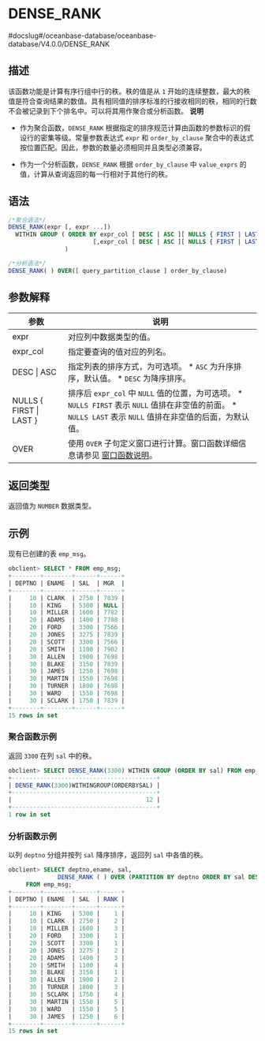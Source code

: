 DENSE_RANK 
===============================
#docslug#/oceanbase-database/oceanbase-database/V4.0.0/DENSE_RANK


描述 
-----------------------

该函数功能是计算有序行组中行的秩。秩的值是从 `1` 开始的连续整数，最大的秩值是符合查询结果的数值。具有相同值的排序标准的行接收相同的秩，相同的行数不会被记录到下个排名中。可以将其用作聚合或分析函数。
**说明**



* 作为聚合函数，`DENSE_RANK` 根据指定的排序规范计算由函数的参数标识的假设行的密集等级。常量参数表达式 `expr` 和 `order_by_clause` 聚合中的表达式按位置匹配。因此，参数的数量必须相同并且类型必须兼容。

  

* 作为一个分析函数，`DENSE_RANK` 根据 `order_by_clause` 中 `value_exprs` 的值，计算从查询返回的每一行相对于其他行的秩。

  




语法 
-----------------------

```sql
/*聚合语法*/
DENSE_RANK(expr [, expr ...]) 
  WITHIN GROUP ( ORDER BY expr_col [ DESC | ASC ][ NULLS { FIRST | LAST } ]
                        [,expr_col [ DESC | ASC ][ NULLS { FIRST | LAST } ]]...
                )

/*分析语法*/
DENSE_RANK( ) OVER([ query_partition_clause ] order_by_clause)
```



参数解释 
-------------------------



|           参数            |                                                                                                            说明                                                                                                            |
|-------------------------|--------------------------------------------------------------------------------------------------------------------------------------------------------------------------------------------------------------------------|
| expr                    | 对应列中数据类型的值。                                                                                                                                                                                                              |
| expr_col                | 指定要查询的值对应的列名。                                                                                                                                                                                                            |
| DESC \| ASC             | 指定列表的排序方式，为可选项。 * `ASC` 为升序排序，默认值。   * `DESC` 为降序排序。                                                                  |
| NULLS { FIRST \| LAST } | 排序后 `expr_col` 中 `NULL` 值的位置，为可选项。 * `NULLS FIRST` 表示 `NULL` 值排在非空值的前面。   * `NULLS LAST` 表示 `NULL` 值排在非空值的后面，为默认值。    |
| OVER                    | 使用 `OVER` 子句定义窗口进行计算。窗口函数详细信息请参见 [窗口函数说明](../4.analysis-functions-2/1.window-function-description.md)。                                                                                                                                  |



返回类型 
-------------------------

返回值为 `NUMBER` 数据类型。

示例 
-----------------------

现有已创建的表 `emp_msg`。

```sql
obclient> SELECT * FROM emp_msg;
+--------+--------+------+------+
| DEPTNO | ENAME  | SAL  | MGR  |
+--------+--------+------+------+
|     10 | CLARK  | 2750 | 7839 |
|     10 | KING   | 5300 | NULL |
|     10 | MILLER | 1600 | 7782 |
|     20 | ADAMS  | 1400 | 7788 |
|     20 | FORD   | 3300 | 7566 |
|     20 | JONES  | 3275 | 7839 |
|     20 | SCOTT  | 3300 | 7566 |
|     20 | SMITH  | 1100 | 7902 |
|     30 | ALLEN  | 1900 | 7698 |
|     30 | BLAKE  | 3150 | 7839 |
|     30 | JAMES  | 1250 | 7698 |
|     30 | MARTIN | 1550 | 7698 |
|     30 | TURNER | 1800 | 7698 |
|     30 | WARD   | 1550 | 7698 |
|     30 | SCLARK | 1750 | 7839 |
+--------+--------+------+------+
15 rows in set
```



### 聚合函数示例 

返回 `3300` 在列 `sal` 中的秩。

```sql
obclient> SELECT DENSE_RANK(3300) WITHIN GROUP (ORDER BY sal) FROM emp_msg;
+-----------------------------------------+
| DENSE_RANK(3300)WITHINGROUP(ORDERBYSAL) |
+-----------------------------------------+
|                                      12 |
+-----------------------------------------+
1 row in set
```



### 分析函数示例 

以列 `deptno` 分组并按列 `sal` 降序排序，返回列 `sal` 中各值的秩。

```sql
obclient> SELECT deptno,ename, sal,
              DENSE_RANK ( ) OVER (PARTITION BY deptno ORDER BY sal DESC ) "RANK"
     FROM emp_msg;
+--------+--------+------+------+
| DEPTNO | ENAME  | SAL  | RANK |
+--------+--------+------+------+
|     10 | KING   | 5300 |    1 |
|     10 | CLARK  | 2750 |    2 |
|     10 | MILLER | 1600 |    3 |
|     20 | FORD   | 3300 |    1 |
|     20 | SCOTT  | 3300 |    1 |
|     20 | JONES  | 3275 |    2 |
|     20 | ADAMS  | 1400 |    3 |
|     20 | SMITH  | 1100 |    4 |
|     30 | BLAKE  | 3150 |    1 |
|     30 | ALLEN  | 1900 |    2 |
|     30 | TURNER | 1800 |    3 |
|     30 | SCLARK | 1750 |    4 |
|     30 | MARTIN | 1550 |    5 |
|     30 | WARD   | 1550 |    5 |
|     30 | JAMES  | 1250 |    6 |
+--------+--------+------+------+
15 rows in set
```


